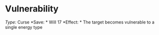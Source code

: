 ﻿---
name: Vulnerability
type: Curse
save: Will 17
onset: 
frequency: 
effect:
  "The target becomes vulnerable to a single energy type"
cure: 
---

# Vulnerability
 *Type:* Curse
*Save: * Will 17 
*Effect: * The target becomes vulnerable to a single energy type